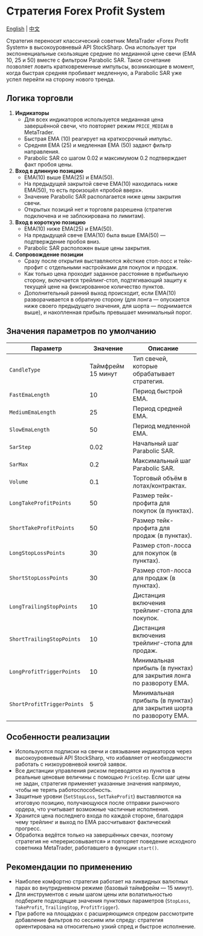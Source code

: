 # Стратегия Forex Profit System
[English](README.md) | [中文](README_cn.md)

Стратегия переносит классический советник MetaTrader «Forex Profit System» в высокоуровневый API StockSharp. Она использует три
экспоненциальные скользящие средние по медианной цене свечи (EMA 10, 25 и 50) вместе с фильтром Parabolic SAR. Такое сочетание
позволяет ловить кратковременные импульсы, возникающие в момент, когда быстрая средняя пробивает медленную, а Parabolic SAR уже
успел перейти на сторону нового тренда.

## Логика торговли

1. **Индикаторы**
   - Для всех индикаторов используется медианная цена завершённой свечи, что повторяет режим `PRICE_MEDIAN` в MetaTrader.
   - Быстрая EMA (10) реагирует на краткосрочный импульс.
   - Средняя EMA (25) и медленная EMA (50) задают фильтр направления.
   - Parabolic SAR со шагом 0.02 и максимумом 0.2 подтверждает факт пробоя цены.
2. **Вход в длинную позицию**
   - EMA(10) выше EMA(25) и EMA(50).
   - На предыдущей закрытой свече EMA(10) находилась ниже EMA(50), то есть произошёл «пробой вверх».
   - Значение Parabolic SAR располагается ниже цены закрытия свечи.
   - Открытых позиций нет и торговля разрешена (стратегия подключена и не заблокирована по лимитам).
3. **Вход в короткую позицию**
   - EMA(10) ниже EMA(25) и EMA(50).
   - На предыдущей свече EMA(10) была выше EMA(50) — подтверждение пробоя вниз.
   - Parabolic SAR расположен выше цены закрытия.
4. **Сопровождение позиции**
   - Сразу после открытия выставляются жёсткие стоп-лосс и тейк-профит с отдельными настройками для покупок и продаж.
   - Как только цена проходит заданное расстояние в прибыльную сторону, включается трейлинг-стоп, подтягивающий защиту к текущей
     цене на фиксированное количество пунктов.
   - Дополнительный ранний выход происходит, если EMA(10) разворачивается в обратную сторону (для лонга — опускается ниже своего
     предыдущего значения, для шорта — поднимается выше), и накопленная прибыль превышает минимальный порог.

## Значения параметров по умолчанию

| Параметр | Значение | Описание |
|----------|----------|----------|
| `CandleType` | Таймфрейм 15 минут | Тип свечей, которые обрабатывает стратегия. |
| `FastEmaLength` | 10 | Период быстрой EMA. |
| `MediumEmaLength` | 25 | Период средней EMA. |
| `SlowEmaLength` | 50 | Период медленной EMA. |
| `SarStep` | 0.02 | Начальный шаг Parabolic SAR. |
| `SarMax` | 0.2 | Максимальный шаг Parabolic SAR. |
| `Volume` | 0.1 | Торговый объём в лотах/контрактах. |
| `LongTakeProfitPoints` | 50 | Размер тейк-профита для покупок (в пунктах). |
| `ShortTakeProfitPoints` | 50 | Размер тейк-профита для продаж (в пунктах). |
| `LongStopLossPoints` | 30 | Размер стоп-лосса для покупок (в пунктах). |
| `ShortStopLossPoints` | 30 | Размер стоп-лосса для продаж (в пунктах). |
| `LongTrailingStopPoints` | 10 | Дистанция включения трейлинг-стопа для покупок. |
| `ShortTrailingStopPoints` | 10 | Дистанция включения трейлинг-стопа для продаж. |
| `LongProfitTriggerPoints` | 10 | Минимальная прибыль (в пунктах) для закрытия лонга по развороту EMA. |
| `ShortProfitTriggerPoints` | 5 | Минимальная прибыль (в пунктах) для закрытия шорта по развороту EMA. |

## Особенности реализации

- Используются подписки на свечи и связывание индикаторов через высокоуровневый API StockSharp, что избавляет от необходимости
  работать с низкоуровневой книгой заявок.
- Все дистанции управления риском переводятся из пунктов в реальные ценовые величины с помощью `PriceStep`. Если шаг цены не
  задан, стратегия применяет указанные значения напрямую, чтобы не терять работоспособность.
- Защитные уровни (`SetStopLoss`, `SetTakeProfit`) выставляются на итоговую позицию, получающуюся после отправки рыночного ордера,
  что учитывает возможные частичные исполнения.
- Хранится цена последнего входа по каждой стороне, благодаря чему трейлинг и выход по EMA рассчитывают фактический прогресс.
- Обработка ведётся только на завершённых свечах, поэтому стратегия не «перерисовывается» и повторяет поведение исходного советника
  MetaTrader, работавшего в функции `start()`.

## Рекомендации по применению

- Наиболее комфортно стратегия работает на ликвидных валютных парах во внутридневном режиме (базовый таймфрейм — 15 минут).
- Для инструментов с иным шагом цены или волатильностью подберите подходящие значения пунктовых параметров (`StopLoss`,
  `TakeProfit`, `TrailingStop`, `ProfitTrigger`).
- При работе на площадках с расширяющимся спредом рассмотрите добавление фильтров по сессиям или спреду: стратегия ориентирована на
  относительно узкий спред и быстрое исполнение.
